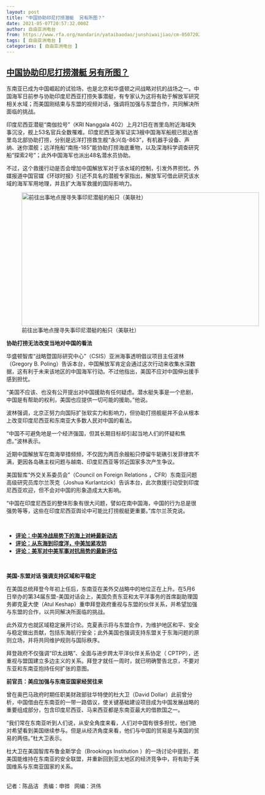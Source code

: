```yaml
---
layout: post
title: "中国协助印尼打捞潜艇  另有所图？"
date: 2021-05-07T20:57:32.000Z
author: 自由亚洲电台
from: https://www.rfa.org/mandarin/yataibaodao/junshiwaijiao/cm-05072021101339.html
tags: [ 自由亚洲电台 ]
categories: [ 自由亚洲电台 ]
---
```

<!--1620421052000-->
[中国协助印尼打捞潜艇  另有所图？](https://www.rfa.org/mandarin/yataibaodao/junshiwaijiao/cm-05072021101339.html)
------

<div>
<p></p><p>东南亚已成为中国崛起的试验场，也是北京和华盛顿之间战略对抗的战场之一。中国海军日前参与协助印度尼西亚打捞失事潜艇，有专家认为这将有助于解放军研究相关水域；而美国刚结束与东盟的视频对话，强调将加强与东盟合作，共同解决所面临的挑战。</p><p>印度尼西亚潜艇“南伽拉号”（KRI Nanggala 402）上月21日在峇里岛附近海域失事沉没，舰上53名官兵全数罹难。印度尼西亚海军证实3艘中国海军船舰已抵达峇里岛北部协助打捞，分别是远洋打捞救生舰“永兴岛-863”，有机器手设备、声纳、迷你潜舰；远洋拖船“南拖-185”能协助打捞海底重物，以及深海科学调查研究船“探索2号”；此外中国海军也派出48名潜水员协助。</p><p>不过，这个救援行动是否会增加中国解放军对于该水域的控制，引发外界担忧。外媒报道中国官媒《环球时报》引述不具名的潜舰专家指出，解放军可借此研究该水域的海军军用地理，并且扩大海军救援的国际影响力。</p><p><figure class="image-richtext image-inline captioned" style="width:620px;"><img alt="前往出事地点搜寻失事印尼潜艇的船只（美联社）" height="349" src="https://www.rfa.org/mandarin/yataibaodao/junshiwaijiao/cm-05072021101339.html/cm0507a.jpg/@@images/12f0239d-15cd-4a6f-ab88-0d0bcdc2d7f1.jpeg" title="cm0507a.jpg" width="620"/><figcaption class="image-caption">前往出事地点搜寻失事印尼潜艇的船只（美联社）</figcaption><small></small></figure></p><p><strong>协助打捞无法改变当地对中国的看法</strong></p><p>华盛顿智库“战略暨国际研究中心”（CSIS）亚洲海事透明倡议项目主任波林（Gregory B. Poling）告诉本台，中国解放军肯定会通过这次行动来收集水深数据，这有利于未来该地区的中国海军行动。不过他指出，美国不应对中国伸出援手感到担忧。</p><p>“美国不应该、也没有公开提出对中国援助有任何疑虑。潜水艇失事是一个悲剧，中国是有帮助的权利，美国也应提供一切可能的援助。”他说。</p><p>波林强调，北京正努力向国际扩张软实力和影响力，但协助打捞舰艇并不会从根本上改变印度尼西亚和东南亚大多数人民对中国的看法。</p><p>“中国不可避免地是一个经济强国，但其长期目标却引起当地人们的怀疑和焦虑。”波林表示。</p><p>近期中国解放军在南海举措频频，不仅因为两百余艘船只停留牛轭礁引发菲律宾不满，更因各岛礁主权问题与越南、印度尼西亚等邻近国家多次产生争议。</p><p>美国智库“外交关系委员会”（Council on Foreign Relations ，CFR）东南亚问题高级研究员库尔兰茨克（Joshua Kurlantzick）告诉本台，此次救援行动受到印度尼西亚欢迎，但不会对中国的形象造成太大影响。</p><p>“中国在印度尼西亚的整体形象有很大问题，譬如在南中国海，中国的行为总是很强势等等，这些在印度尼西亚舆论中可能比打捞舰艇更重要。”库尔兰茨克说。</p><p><br/></p><ul><li><a href="https://www.rfa.org/mandarin/pinglun/chengxiaonong/cxn-04222021181524.html"><strong>评论：中美冷战局势下的海上对峙最新动态</strong></a></li><li><strong><a href="https://www.rfa.org/mandarin/pinglun/chengxiaonong/cxn-03292021173254.html">评论：从东海到印度洋，中美加紧攻防</a></strong></li><li><strong><a href="https://www.rfa.org/mandarin/pinglun/chengxiaonong/cxn-02232021133720.html">评论：美军对中美军事对抗局势的最新评估</a></strong></li></ul><p><br/></p><p><strong>美国-东盟对话 强调支持区域和平稳定</strong></p><p>在美国总统拜登今年初上任后，东南亚在美外交战略中的地位正在上升。在5月6日举办的第34届东盟-美国对话会上，美国负责东亚和太平洋事务的首席副助理国务卿克夏大使（Atul Keshap）重申拜登政府重视与东盟的伙伴关系，并希望加强与东盟的合作，以共同解决所面临的挑战。</p><p>此外双方也就区域稳定展开讨论。克夏表示将与东盟合作，为维护地区和平、安全与稳定做出贡献，包括东海航行安全；此外美国也强调支持东盟关于东海问题的原则立场，并将共同维护规则与国际秩序。</p><p>拜登政府不仅强调“印太战略”、全面与进步跨太平洋伙伴关系协定（ CPTPP），还重视与盟国建立多边主义的关系。拜登才就任一周时，就已明确警告北京，不要对东亚和东南亚抱持任何扩张的意图。</p><p><strong>前官员：美应加强与东南亚国家经贸往来</strong></p><p>曾在奥巴马政府时期任职美财政部驻华特使的杜大卫（David Dollar）此前曾分析，中国借由在东南亚的一带一路倡议，使关键基础建设项目成为中国发展战略的重要组成部分，包含印度尼西亚、马来西亚都是东南亚最大的借款国之一。</p><p>“我们常在东南亚听到人们说，从安全角度来看，人们对中国有很多担忧，他们绝对希望看到美国继续参与。但是从经济角度来看，他们与中国的贸易是与美国的贸易的两倍。”杜大卫表示。</p><p>杜大卫在美国智库布鲁金斯学会（Brookings Institution ）的一场讨论中提到，若美国能维持在东南亚的安全联盟，并重新回到亚太地区的经济竞争中，将有助于美国维系与东南亚国家的关系。</p><p><br/>记者：陈品洁   责编：申铧   网编：洪伟</p>
</div>
